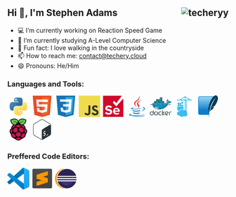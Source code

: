 ## Hi 👋, I'm Stephen Adams<img align="right" src="https://komarev.com/ghpvc/?username=techeryy&label=Profile%20views&color=0e75b6&style=flat" alt="techeryy" />
- 💻 I’m currently working on Reaction Speed Game
- 🏫 I’m currently studying A-Level Computer Science
- 🌷 Fun fact: I love walking in the countryside
- 📫 How to reach me: contact@techery.cloud
- 😄 Pronouns: He/Him

<h3>Languages and Tools:</h3>
<p>
  <a href="https://www.python.org/"><img src="https://raw.githubusercontent.com/devicons/devicon/master/icons/python/python-original.svg" alt="python" title="Python" width="50" height="50"/></a>
  <a href="https://www.w3schools.com/html/"><img src="https://raw.githubusercontent.com/devicons/devicon/master/icons/html5/html5-original.svg" alt="html" title="HTML" width="50" height="50"/></a>
  <a href="https://www.w3schools.com/css/"><img src="https://raw.githubusercontent.com/devicons/devicon/master/icons/css3/css3-original.svg" alt="css" title="CSS" width="50" height="50"/></a>
  <a href="https://www.w3schools.com/js/"><img src="https://raw.githubusercontent.com/devicons/devicon/master/icons/javascript/javascript-original.svg" alt="javascript" title="JavaScript" width="50" height="50"/></a>
  <a href="https://www.selenium.dev/"><img src="https://raw.githubusercontent.com/devicons/devicon/master/icons/selenium/selenium-original.svg" alt="selenium" title="Selenium" width="50" height="50"/></a>
  <a href="https://www.java.com/en/"><img src="https://raw.githubusercontent.com/devicons/devicon/master/icons/java/java-original.svg" alt="java" title="Java" width="50" height="50"/></a>
  <a href="https://www.docker.com/"><img src="https://raw.githubusercontent.com/devicons/devicon/master/icons/docker/docker-original-wordmark.svg" title="Docker" alt="docker" width="50" height="50"/></a>
  <a href="https://www.portainer.io/"><img src="https://raw.githubusercontent.com/devicons/devicon/master/icons/portainer/portainer-original.svg" title="Portainer" alt="portainer" width="50" height="50"/></a>
  <a href="https://www.sqlite.org/index.html"><img src="https://raw.githubusercontent.com/devicons/devicon/master/icons/sqlite/sqlite-original.svg" alt="sqlite" title="SQLite" width="50" height="50"/></a>
  <a href="https://www.raspberrypi.com/"><img src="https://raw.githubusercontent.com/devicons/devicon/master/icons/raspberrypi/raspberrypi-original.svg" alt="raspberry-pi" title="Raspberry Pi" width="50" height="50"/></a>
  <a href="https://www.gnu.org/software/bash/"><img src="https://raw.githubusercontent.com/devicons/devicon/master/icons/bash/bash-plain.svg" alt="bash" title="Bash" width="50" height="50"/></a>
</p>

<h3>Preffered Code Editors:</h3>
<p>
  <a href="https://code.visualstudio.com/"><img src="https://raw.githubusercontent.com/devicons/devicon/master/icons/vscode/vscode-original.svg" alt="vs-code" title="VS Code" width="50" height="50"/></a>
  <a href="https://www.sublimetext.com/"><img src="assets/sublime-text-original.png" alt="sublime-text" title="Sublime Text" width="50" height="50"/></a>
  <a href="https://eclipseide.org/"><img src="https://raw.githubusercontent.com/devicons/devicon/master/icons/eclipse/eclipse-original.svg" alt="eclipse" title="Eclipse IDE" width="50" height="50"/></a>
</p>
